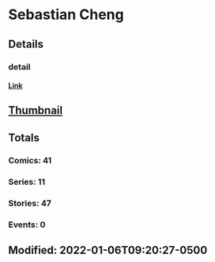# Sebastian  Cheng 
## Details
### detail
#### [Link](http://marvel.com/comics/creators/14081/sebastian_cheng?utm_campaign=apiRef&utm_source=225578a89fc76f3d20fbffda5d17a88d)
## [Thumbnail](http://i.annihil.us/u/prod/marvel/i/mg/b/40/image_not_available.jpg)
## Totals
### Comics: 41
### Series: 11
### Stories: 47
### Events: 0
## Modified: 2022-01-06T09:20:27-0500